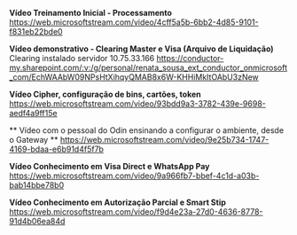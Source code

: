 **Vídeo Treinamento Inicial - Processamento**
https://web.microsoftstream.com/video/4cff5a5b-6bb2-4d85-9101-f831eb22bde0

**Vídeo demonstrativo - Clearing Master e Visa (Arquivo de Liquidação)**
Clearing instalado servidor 10.75.33.166
https://conductor-my.sharepoint.com/:v:/g/personal/renata_sousa_ext_conductor_onmicrosoft_com/EchWAAbW09NPsHtXihqyQMAB8x6W-KHHiMkItOAbU3zNew

**Vídeo Cipher, configuração de bins, cartões, token**
https://web.microsoftstream.com/video/93bdd9a3-3782-439e-9698-aedf4a9ff15e

** Vídeo com o pessoal do Odin ensinando a configurar o ambiente, desde o Gateway **
https://web.microsoftstream.com/video/9e25b734-1747-4169-bdaa-e6b91d4f5f7b

**Vídeo Conhecimento em Visa Direct e WhatsApp Pay**
https://web.microsoftstream.com/video/9a966fb7-bbef-4c1d-a03b-bab14bbe78b0

**Vídeo Conhecimento em Autorização Parcial e Smart Stip**
https://web.microsoftstream.com/video/f9d4e23a-27d0-4636-8778-91d4b06ea84d
